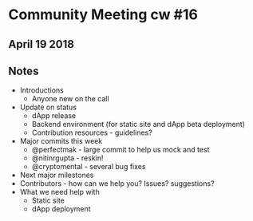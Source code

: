 # Community Meeting cw #16
## April 19 2018
## Notes
* Introductions
  * Anyone new on the call
* Update on status
  * dApp release
  * Backend environment (for static site and dApp beta deployment)
  * Contribution resources - guidelines?
* Major commits this week
  * @perfectmak - large commit to help us mock and test
  * @nitinrgupta - reskin!
  * @cryptomental - several bug fixes
* Next major milestones
* Contributors - how can we help you? Issues? suggestions?
* What we need help with
  * Static site
  * dApp deployment
